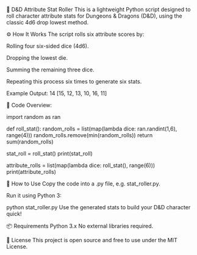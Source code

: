 🎲 D&D Attribute Stat Roller
This is a lightweight Python script designed to roll character attribute stats for Dungeons & Dragons (D&D), using the classic 4d6 drop lowest method.

⚙️ How It Works
The script rolls six attribute scores by:

Rolling four six-sided dice (4d6).

Dropping the lowest die.

Summing the remaining three dice.

Repeating this process six times to generate six stats.

Example Output:
14
[15, 12, 13, 10, 16, 11]

🧠 Code Overview:

import random as ran

def roll_stat():
    random_rolls = list(map(lambda dice: ran.randint(1,6), range(4)))
    random_rolls.remove(min(random_rolls))
    return sum(random_rolls)

stat_roll = roll_stat()
print(stat_roll)

attribute_rolls = list(map(lambda dice: roll_stat(), range(6)))
print(attribute_rolls)

🚀 How to Use
Copy the code into a .py file, e.g. stat_roller.py.

Run it using Python 3:

python stat_roller.py
Use the generated stats to build your D&D character quick!

📦 Requirements
Python 3.x
No external libraries required.

📝 License
This project is open source and free to use under the MIT License.
